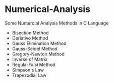 # Numerical-Analysis
Some Numercial Analysis Methods in C Language
- Bisection Method
- Deriative Method
- Gauss Elimination Method
- Gauss-Seidel Method
- Gregory-Newton Method
- Inverse of Matrix
- Regula-Falsi Method
- Simpson's Law
- Trapezodial Law
